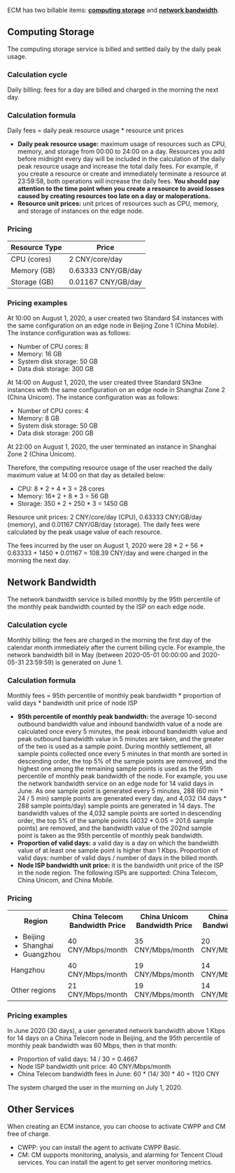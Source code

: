 
ECM has two billable items: **[computing storage](#ComputingStorage)** and **[network bandwidth](#NetworkBandwidth)**.

## Computing Storage[](id:ComputingStorage)
The computing storage service is billed and settled daily by the daily peak usage.

### Calculation cycle
Daily billing: fees for a day are billed and charged in the morning the next day.

### Calculation formula
Daily fees = daily peak resource usage * resource unit prices

- **Daily peak resource usage:** maximum usage of resources such as CPU, memory, and storage from 00:00 to 24:00 on a day. Resources you add before midnight every day will be included in the calculation of the daily peak resource usage and increase the total daily fees.
For example, if you create a resource or create and immediately terminate a resource at 23:59:58, both operations will increase the daily fees.
**You should pay attention to the time point when you create a resource to avoid losses caused by creating resources too late on a day or maloperations.**
- **Resource unit prices:** unit prices of resources such as CPU, memory, and storage of instances on the edge node.



### Pricing

|   Resource Type   | Price   |
| -------- | --------- |
| CPU (cores)  |      2 CNY/core/day   |
| Memory (GB) |   0.63333 CNY/GB/day   |
| Storage (GB) |   0.01167 CNY/GB/day   |


### Pricing examples
At 10:00 on August 1, 2020, a user created two Standard S4 instances with the same configuration on an edge node in Beijing Zone 1 (China Mobile). The instance configuration was as follows:

- Number of CPU cores: 8
- Memory: 16 GB
- System disk storage: 50 GB
- Data disk storage: 300 GB

At 14:00 on August 1, 2020, the user created three Standard SN3ne instances with the same configuration on an edge node in Shanghai Zone 2 (China Unicom). The instance configuration was as follows:

- Number of CPU cores: 4
- Memory: 8 GB
- System disk storage: 50 GB
- Data disk storage: 200 GB

At 22:00 on August 1, 2020, the user terminated an instance in Shanghai Zone 2 (China Unicom).

Therefore, the computing resource usage of the user reached the daily maximum value at 14:00 on that day as detailed below:

- CPU: 8 * 2 + 4 * 3 = 28 cores
- Memory: 16* 2 + 8 * 3 = 56 GB
- Storage: 350 * 2 + 250 * 3 = 1450 GB

Resource unit prices: 2 CNY/core/day (CPU), 0.63333 CNY/GB/day (memory), and 0.01167 CNY/GB/day (storage). The daily fees were calculated by the peak usage value of each resource.

The fees incurred by the user on August 1, 2020 were 28 * 2 + 56 * 0.63333 + 1450 * 0.01167 = 108.39 CNY/day and were charged in the morning the next day.

## Network Bandwidth[](id:NetworkBandwidth)

The network bandwidth service is billed monthly by the 95th percentile of the monthly peak bandwidth counted by the ISP on each edge node.

### Calculation cycle
Monthly billing: the fees are charged in the morning the first day of the calendar month immediately after the current billing cycle. For example, the network bandwidth bill in May (between 2020-05-01 00:00:00 and 2020-05-31 23:59:59) is generated on June 1.

### Calculation formula
Monthly fees = 95th percentile of monthly peak bandwidth * proportion of valid days * bandwidth unit price of node ISP

- **95th percentile of monthly peak bandwidth:** the average 10-second outbound bandwidth value and inbound bandwidth value of a node are calculated once every 5 minutes, the peak inbound bandwidth value and peak outbound bandwidth value in 5 minutes are taken, and the greater of the two is used as a sample point. During monthly settlement, all sample points collected once every 5 minutes in that month are sorted in descending order, the top 5% of the sample points are removed, and the highest one among the remaining sample points is used as the 95th percentile of monthly peak bandwidth of the node.
For example, you use the network bandwidth service on an edge node for 14 valid days in June. As one sample point is generated every 5 minutes, 288 (60 min * 24 / 5 min) sample points are generated every day, and 4,032 (14 days * 288 sample points/day) sample points are generated in 14 days. The bandwidth values of the 4,032 sample points are sorted in descending order, the top 5% of the sample points (4032 * 0.05 = 201.6 sample points) are removed, and the bandwidth value of the 202nd sample point is taken as the 95th percentile of monthly peak bandwidth.
- **Proportion of valid days:** a valid day is a day on which the bandwidth value of at least one sample point is higher than 1 Kbps.
    Proportion of valid days: number of valid days / number of days in the billed month.
- **Node ISP bandwidth unit price:** it is the bandwidth unit price of the ISP in the node region. The following ISPs are supported: China Telecom, China Unicom, and China Mobile.

### Pricing

<table>
	<tr><th>Region</th><th>China Telecom Bandwidth Price</th><th>China Unicom Bandwidth Price</th><th>China Mobile Bandwidth Price</th></tr>
	<tr><td><ul  style="margin: 0;"><li>Beijing</li><li>Shanghai</li><li>Guangzhou</li></ul></td><td>40 CNY/Mbps/month</td><td>35 CNY/Mbps/month</td><td>20 CNY/Mbps/month</td></tr>
	<tr><td>Hangzhou</td><td>40 CNY/Mbps/month</td><td>19 CNY/Mbps/month</td><td>14 CNY/Mbps/month</td></tr>
	<tr><td>Other regions</td><td>21 CNY/Mbps/month</td><td>19 CNY/Mbps/month</td><td>14 CNY/Mbps/month</td></tr>
</table>

### Pricing examples

In June 2020 (30 days), a user generated network bandwidth above 1 Kbps for 14 days on a China Telecom node in Beijing, and the 95th percentile of monthly peak bandwidth was 60 Mbps, then in that month:
- Proportion of valid days: 14 / 30 = 0.4667
- Node ISP bandwidth unit price: 40 CNY/Mbps/month
- China Telecom bandwidth fees in June: 60 * (14/ 30) * 40 = 1120 CNY

The system charged the user in the morning on July 1, 2020.

## Other Services

When creating an ECM instance, you can choose to activate CWPP and CM free of charge.
- CWPP: you can install the agent to activate CWPP Basic.
- CM: CM supports monitoring, analysis, and alarming for Tencent Cloud services. You can install the agent to get server monitoring metrics.
